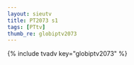```yaml
--- 
layout: sieutv
title: PT2073 s1
tags: [PTtv]
thumb_re: globiptv2073
---
```

{% include tvadv key="globiptv2073" %} 
